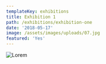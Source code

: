 ```yaml
---
templateKey: exhibitions
title: Exhibition 1
path: /exhibitions/exhibition-one
date: '2018-05-17'
image: /assets/images/uploads/07.jpg
featured: 'Yes'
---
```

![Lorem](/assets/images/uploads/07.jpg)

